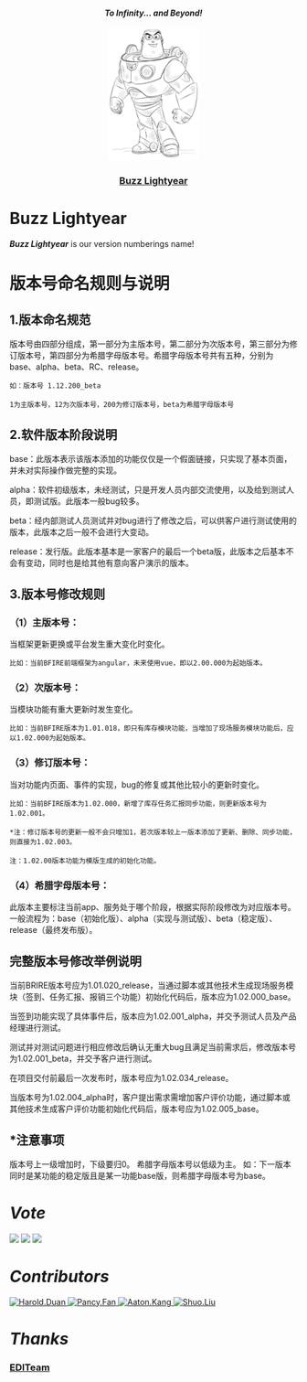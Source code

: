 <h4 align="center"><i><b> To Infinity... and Beyond! </b></i></h4>
<p align="center">
  <a href="https://github.com/EDITeam/versionnumbering"><img src="./static/buzz-lightyear.png" width="160" alt="Buzz Lightyear's logo" /></a>
</p>
<h3 align="center"><a href="https://github.com/EDITeam/versionnumbering">Buzz Lightyear</a></h3>

# **Buzz Lightyear**

***Buzz Lightyear*** is our version numberings name!

# 版本号命名规则与说明

## 1.版本命名规范

版本号由四部分组成，第一部分为主版本号，第二部分为次版本号，第三部分为修订版本号，第四部分为希腊字母版本号。希腊字母版本号共有五种，分别为base、alpha、beta、RC、release。

    如：版本号 1.12.200_beta

    1为主版本号，12为次版本号，200为修订版本号，beta为希腊字母版本号


## 2.软件版本阶段说明

base：此版本表示该版本添加的功能仅仅是一个假面链接，只实现了基本页面，并未对实际操作做完整的实现。

alpha：软件初级版本，未经测试，只是开发人员内部交流使用，以及给到测试人员，即测试版。此版本一般bug较多。

beta：经内部测试人员测试并对bug进行了修改之后，可以供客户进行测试使用的版本，此版本之后一般不会进行大变动。

release：发行版。此版本基本是一家客户的最后一个beta版，此版本之后基本不会有变动，同时也是给其他有意向客户演示的版本。


## 3.版本号修改规则

### （1）主版本号：

当框架更新更换或平台发生重大变化时变化。

    比如：当前BFIRE前端框架为angular，未来使用vue，即以2.00.000为起始版本。

### （2）次版本号：

当模块功能有重大更新时发生变化。

    比如：当前BFIRE版本为1.01.018，即只有库存模块功能，当增加了现场服务模块功能后，应以1.02.000为起始版本。

### （3）修订版本号：

当对功能内页面、事件的实现，bug的修复或其他比较小的更新时变化。

    比如：当前BFIRE版本为1.02.000，新增了库存任务汇报同步功能，则更新版本号为1.02.001。
    
    *注：修订版本号的更新一般不会只增加1，若次版本较上一版本添加了更新、删除、同步功能，则直接为1.02.003。

    注：1.02.00版本功能为模版生成的初始化功能。

### （4）希腊字母版本号：

此版本主要标注当前app、服务处于哪个阶段，根据实际阶段修改为对应版本号。一般流程为：base（初始化版）、alpha（实现与测试版）、beta（稳定版）、release（最终发布版）。


## 完整版本号修改举例说明

当前BRIRE版本号应为1.01.020_release，当通过脚本或其他技术生成现场服务模块（签到、任务汇报、报销三个功能）初始化代码后，版本应为1.02.000_base。
    
当签到功能实现了具体事件后，版本应为1.02.001_alpha，并交予测试人员及产品经理进行测试。
    
测试并对测试问题进行相应修改后确认无重大bug且满足当前需求后，修改版本号为1.02.001_beta，并交予客户进行测试。

在项目交付前最后一次发布时，版本号应为1.02.034_release。

当版本号为1.02.004_alpha时，客户提出需求需增加客户评价功能，通过脚本或其他技术生成客户评价功能初始化代码后，版本号应为1.02.005_base。

## *注意事项

版本号上一级增加时，下级要归0。
希腊字母版本号以低级为主。
    如：下一版本同时是某功能的稳定版且是某一功能base版，则希腊字母版本号为base。

# ***Vote***

[![](https://api.gh-polls.com/poll/01D4EXW6HB0307XQTJSPRTH1W3/Agree)](https://api.gh-polls.com/poll/01D4EXW6HB0307XQTJSPRTH1W3/Agree/vote)
[![](https://api.gh-polls.com/poll/01D4EXW6HB0307XQTJSPRTH1W3/Disagree)](https://api.gh-polls.com/poll/01D4EXW6HB0307XQTJSPRTH1W3/Disagree/vote)
[![](https://api.gh-polls.com/poll/01D4EXW6HB0307XQTJSPRTH1W3/I%20have%20other%20proposals)](https://api.gh-polls.com/poll/01D4EXW6HB0307XQTJSPRTH1W3/I%20have%20other%20proposals/vote)

# ***Contributors***
<a href="https://github.com/EDITeam/versionnumbering/graphs/contributors">
  <img src="https://avatars2.githubusercontent.com/u/16353458?s=400&v=4" width="70" alt="Harold.Duan" />
  <img src="https://avatars3.githubusercontent.com/u/4202696?s=400&v=4" width="70" alt="Pancy.Fan" />
  <img src="https://avatars2.githubusercontent.com/u/28555389?s=400&v=4" width="70" alt="Aaton.Kang" />
  <img src="https://avatars1.githubusercontent.com/u/45222954?s=400&v=4" width="70" alt="Shuo.Liu" /></a>
</a>

# ***Thanks***
<h3 align="left">
  <a href="https://github.com/EDITeam">EDITeam</a>
</h3>